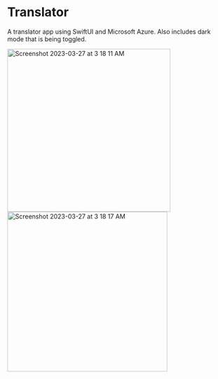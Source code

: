 # Translator

A translator app using SwiftUI and Microsoft Azure. Also includes dark mode that is being toggled.


<img width="372" alt="Screenshot 2023-03-27 at 3 18 11 AM" src="https://user-images.githubusercontent.com/96280882/227868626-dfdf78d6-b0f7-4c8a-abdb-36ed37fe6f7a.png"> <img width="365" alt="Screenshot 2023-03-27 at 3 18 17 AM" src="https://user-images.githubusercontent.com/96280882/227868677-987b5294-d859-426c-8659-4984a6438893.png">
